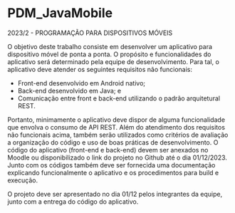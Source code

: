 # PDM_JavaMobile

2023/2 - PROGRAMAÇÃO PARA DISPOSITIVOS MÓVEIS

O objetivo deste trabalho consiste em desenvolver um aplicativo para dispositivo móvel de ponta a ponta. O propósito e funcionalidades do aplicativo será determinado pela equipe de desenvolvimento. Para tal, o aplicativo deve atender os seguintes requisitos não funcionais:

  -  Front-end desenvolvido em Android nativo;
  -  Back-end desenvolvido em Java; e
  -  Comunicação entre front e back-end utilizando o padrão arquitetural REST.

Portanto, minimamente o aplicativo deve dispor de alguma funcionalidade que envolva o consumo de API REST. Além do atendimento dos requisitos não funcionais acima, também serão utilizados como critérios de avaliação a organização do código e uso de boas práticas de desenvolvimento. O código do aplicativo (front-end e back-end) devem ser anexados no Moodle ou disponibilizado o link do projeto no Github até o dia 01/12/2023. Junto com os códigos também deve ser fornecida uma documentação explicando funcionalmente o aplicativo e os procedimentos para build e execução.

O projeto deve ser apresentado no dia 01/12 pelos integrantes da equipe, junto com a entrega do código do aplicativo.

